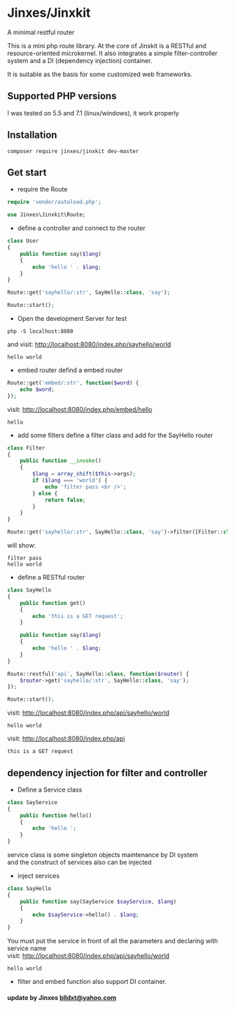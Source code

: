 # Jinxes/Jinxkit
A minimal restful router

This is a mini php route library. At the core of Jinxkit is a RESTful and resource-oriented microkernel. It also integrates a simple filter-controller system and a DI (dependency injection) container.

It is suitable as the basis for some customized web frameworks.

## Supported PHP versions
I was tested on 5.5 and 7.1 (linux/windows), it work properly

## Installation
```
composer require jinxes/jinxkit dev-master
```
## Get start
* require the Route
```php
require 'vendor/autoload.php';

use Jinxes\Jinxkit\Route;
```

* define a controller and connect to the router
```php
class User
{
    public function say($lang)
    {
        echo 'hello ' . $lang;
    }
}

Route::get('sayhello/:str', SayHello::class, 'say');

Route::start();
```
* Open the development Server for test
```
php -S localhost:8080
```
and visit: [http://localhost:8080/index.php/sayhello/world](http://localhost:8080/index.php/sayhello/world)
```
hello world
```

* embed router
defind a embed router
```php
Route::get('embed/:str', function($word) {
    echo $word;
});
```
visit: [http://localhost:8080/index.php/embed/hello](http://localhost:8080/index.php/embed/hello)
```
hello
```

* add some filters
define a filter class and add for the SayHello router
```php
class Filter
{
    public function __invoke()
    {
        $lang = array_shift($this->args);
        if ($lang === 'world') {
            echo 'filter pass <br />';
        } else {
            return false;
        }
    }
}

Route::get('sayhello/:str', SayHello::class, 'say')->filter([Filter::class]);
```
will show:
```
filter pass 
hello world
```
* define a RESTful router
```php
class SayHello
{
    public function get()
    {
        echo 'this is a GET request';
    }

    public function say($lang)
    {
        echo 'hello ' . $lang;
    }
}

Route::restful('api', SayHello::class, function($router) {
    $router->get('sayhello/:str', SayHello::class, 'say');
});

Route::start();
```
visit: [http://localhost:8080/index.php/api/sayhello/world](http://localhost:8080/index.php/api/sayhello/world)
```
hello world
```
visit: [http://localhost:8080/index.php/api](http://localhost:8080/index.php/api)
```
this is a GET request
```

## dependency injection for filter and controller
* Define a Service class
```php
class SayService
{
    public function hello()
    {
        echo 'hello ';
    }
}
```
service class is some singleton objects maintenance by DI system<br />
and the construct of services also can be injected

* inject services
```php
class SayHello
{
    public function say(SayService $sayService, $lang)
    {
        echo $sayService->hello() . $lang;
    }
}
```
You must put the service in front of all the parameters and declaring with service name<br />
visit: [http://localhost:8080/index.php/api/sayhello/world](http://localhost:8080/index.php/api/sayhello/world)
```
hello world
```
* filter and embed function also support DI container.
#### update by Jinxes <blldxt@yahoo.com>